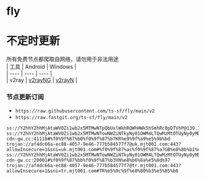 # fly
# 不定时更新
所有免费节点都爬取自网络，请勿用于非法用途  
|  工具  | Android  | Windows  |  
|  ----  | ----   | ----  |  
| v2ray  | [v2rayNG](https://github.com/2dust/v2rayNG/releases) | [v2rayN](https://github.com/2dust/v2rayN/releases) |  
  
### 节点更新订阅  
- `https://raw.githubusercontent.com/ts-sf/fly/main/v2`  
- `https://raw.fastgit.org/ts-sf/fly/main/v2`  
``` 
ss://Y2hhY2hhMjAtaWV0Zi1wb2x5MTMwNTpQbUxlWkhRQWhHWk5hSmhRc0pDTVhP@139.162.6.26:443#%f0%9f%87%b8%f0%9f%87%acSG%e6%96%b0%e5%8a%a0%e5%9d%a1
ss://Y2hhY2hhMjAtaWV0Zi1wb2x5MTMwNTowNWZiNTkyNy01OWM4LTQwMzMtOTUyNy0yMDBjZGU2OWFiZjU@kr02.network-cdn-gw.cc:41118#%f0%9f%87%b0%f0%9f%87%b7KR%e9%9f%a9%e5%9b%bd
trojan://af4dc66a-ec88-4057-9e46-777b584577f7@uk.mjt001.com:443?allowInsecure=1&sni=uk.mjt001.com#%f0%9f%87%ac%f0%9f%87%a7GB%e8%8b%b1%e5%9b%bd
ss://Y2hhY2hhMjAtaWV0Zi1wb2x5MTMwNTowNWZiNTkyNy01OWM4LTQwMzMtOTUyNy0yMDBjZGU2OWFiZjU@vn01.network-cdn-gw.cc:20001#%f0%9f%87%bb%f0%9f%87%b3VN%e8%b6%8a%e5%8d%97
trojan://af4dc66a-ec88-4057-9e46-777b584577f7@tr.mjt001.com:443?allowInsecure=1&sni=tr.mjt001.com#TR%e5%9c%9f%e8%80%b3%e5%85%b6
```